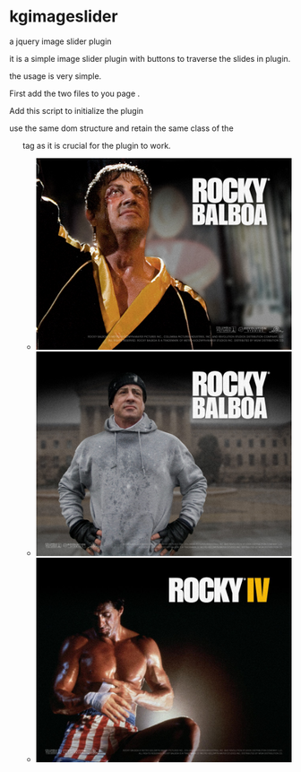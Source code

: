 kgimageslider
=============

a jquery image slider plugin


it is a simple image slider plugin with buttons to traverse the slides in plugin.


the usage is very simple.


First add the two files to you page .

<script type="text/javascript" src="jquery-1.7.1.min.js"></script>
<script type="text/javascript" src="kgimageslider.js"></script>

Add this script to initialize the plugin 
<script type="text/javascript">
  
$(document).ready(function(){
		$('#slider').kgimageslider({width:800,height:400});
	});

</script>


use the same dom structure and retain the same class of the <UL> tag as it is crucial for the plugin to work.
<div id="slider" >
<ul class="slider">
<li><img src="Rocky-Balboa1.jpg"></li>
<li><img  src="Sylvester_Stallone_in_Rocky_Balboa_Wallpaper.jpg"></li>
<li><img src="rocky-balboa-wallpaper-1.jpg"></li>
</ul>
</div>
